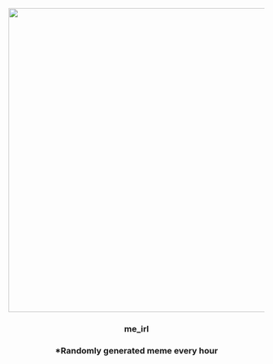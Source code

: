 <p align="center">
        <img src="https://i.redd.it/7cucw0w3d1391.png" width="600" height="600">
        </p>
        <h3 align="center">me_irl</h3>
        <h3 align="center">*Randomly generated meme every hour</h3>
    